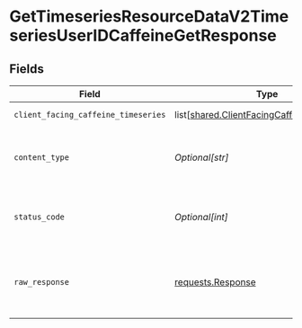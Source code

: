# GetTimeseriesResourceDataV2TimeseriesUserIDCaffeineGetResponse


## Fields

| Field                                                                                                    | Type                                                                                                     | Required                                                                                                 | Description                                                                                              |
| -------------------------------------------------------------------------------------------------------- | -------------------------------------------------------------------------------------------------------- | -------------------------------------------------------------------------------------------------------- | -------------------------------------------------------------------------------------------------------- |
| `client_facing_caffeine_timeseries`                                                                      | list[[shared.ClientFacingCaffeineTimeseries](undefined/models/shared/clientfacingcaffeinetimeseries.md)] | :heavy_minus_sign:                                                                                       | Successful Response                                                                                      |
| `content_type`                                                                                           | *Optional[str]*                                                                                          | :heavy_check_mark:                                                                                       | HTTP response content type for this operation                                                            |
| `status_code`                                                                                            | *Optional[int]*                                                                                          | :heavy_check_mark:                                                                                       | HTTP response status code for this operation                                                             |
| `raw_response`                                                                                           | [requests.Response](https://requests.readthedocs.io/en/latest/api/#requests.Response)                    | :heavy_minus_sign:                                                                                       | Raw HTTP response; suitable for custom response parsing                                                  |
